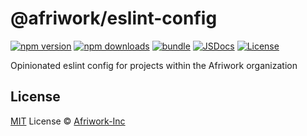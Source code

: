 # @afriwork/eslint-config

[![npm version][npm-version-src]][npm-version-href]
[![npm downloads][npm-downloads-src]][npm-downloads-href]
[![bundle][bundle-src]][bundle-href]
[![JSDocs][jsdocs-src]][jsdocs-href]
[![License][license-src]][license-href]

Opinionated eslint config for projects within the Afriwork organization

## License

[MIT](./LICENSE) License © [Afriwork-Inc](https://github.com/Afriwork-Inc)

<!-- Badges -->

[npm-version-src]: https://img.shields.io/npm/v/@afriwork/eslint-config?style=flat&colorA=080f12&colorB=1fa669
[npm-version-href]: https://npmjs.com/package/@afriwork/eslint-config
[npm-downloads-src]: https://img.shields.io/npm/dm/@afriwork/eslint-config?style=flat&colorA=080f12&colorB=1fa669
[npm-downloads-href]: https://npmjs.com/package/@afriwork/eslint-config
[bundle-src]: https://img.shields.io/bundlephobia/minzip/@afriwork/eslint-config?style=flat&colorA=080f12&colorB=1fa669&label=minzip
[bundle-href]: https://bundlephobia.com/result?p=@afriwork/eslint-config
[license-src]: https://img.shields.io/github/license/@afriwork/eslint-config.svg?style=flat&colorA=080f12&colorB=1fa669
[license-href]: https://github.com/Afriwork-Inc/eslint-config/blob/main/LICENSE
[jsdocs-src]: https://img.shields.io/badge/jsdocs-reference-080f12?style=flat&colorA=080f12&colorB=1fa669
[jsdocs-href]: https://www.jsdocs.io/package/@afriwork/eslint-config
